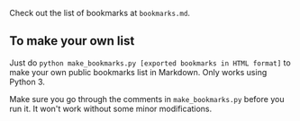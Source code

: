 Check out the list of bookmarks at `bookmarks.md`.

## To make your own list

Just do `python make_bookmarks.py [exported bookmarks in HTML format]`
to make your own public bookmarks list in Markdown. Only works using
Python 3.

Make sure you go through the comments in `make_bookmarks.py` before you
run it. It won't work without some minor modifications.
